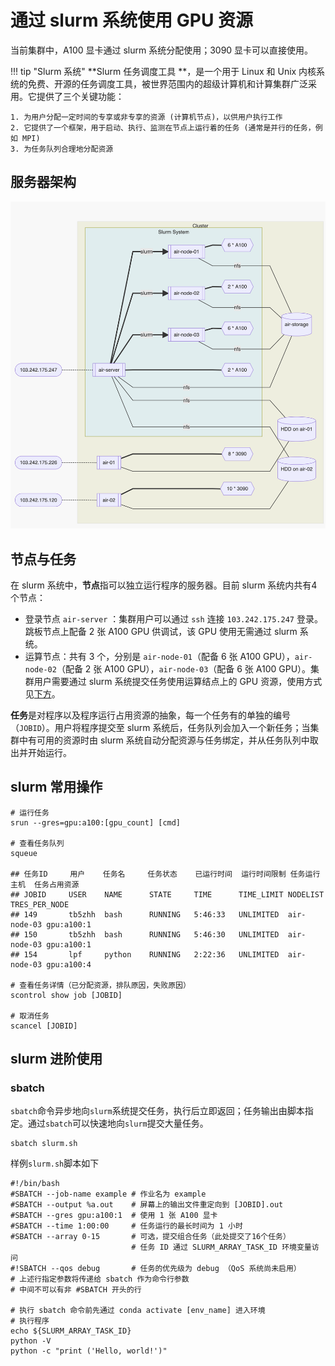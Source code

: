 # 通过 slurm 系统使用 GPU 资源

当前集群中，A100 显卡通过 slurm 系统分配使用；3090 显卡可以直接使用。

!!! tip "Slurm 系统"
    **Slurm 任务调度工具 **，是一个用于 Linux 和 Unix 内核系统的免费、开源的任务调度工具，被世界范围内的超级计算机和计算集群广泛采用。它提供了三个关键功能：

    1. 为用户分配一定时间的专享或非专享的资源 (计算机节点)，以供用户执行工作
    2. 它提供了一个框架，用于启动、执行、监测在节点上运行着的任务 (通常是并行的任务，例如 MPI)
    3. 为任务队列合理地分配资源

## 服务器架构

![all](1.png)

## 节点与任务

在 slurm 系统中，**节点**指可以独立运行程序的服务器。目前 slurm 系统内共有4个节点：

* 登录节点 `air-server` ：集群用户可以通过 `ssh` 连接 `103.242.175.247` 登录。跳板节点上配备 2 张 A100 GPU 供调试，该 GPU 使用无需通过 slurm 系统。
* 运算节点：共有 3 个，分别是 `air-node-01`（配备 6 张 A100 GPU），`air-node-02`（配备 2 张 A100 GPU），`air-node-03`（配备 6 张 A100 GPU）。集群用户需要通过 slurm 系统提交任务使用运算结点上的 GPU 资源，使用方式见<a href="ref">下方</a>。

**任务**是对程序以及程序运行占用资源的抽象，每一个任务有的单独的编号（`JOBID`）。用户将程序提交至 slurm 系统后，任务队列会加入一个新任务；当集群中有可用的资源时由 slurm 系统自动分配资源与任务绑定，并从任务队列中取出并开始运行。

## slurm 常用操作 <a id="ref"></a>

```shell
# 运行任务
srun --gres=gpu:a100:[gpu_count] [cmd]

# 查看任务队列
squeue

## 任务ID     用户    任务名     任务状态    已运行时间  运行时间限制 任务运行主机  任务占用资源
## JOBID     USER    NAME      STATE     TIME      TIME_LIMIT NODELIST    TRES_PER_NODE       
## 149       tb5zhh  bash      RUNNING   5:46:33   UNLIMITED  air-node-03 gpu:a100:1          
## 150       tb5zhh  bash      RUNNING   5:46:30   UNLIMITED  air-node-03 gpu:a100:1          
## 154       lpf     python    RUNNING   2:22:36   UNLIMITED  air-node-03 gpu:a100:4 

# 查看任务详情（已分配资源，排队原因，失败原因）
scontrol show job [JOBID]

# 取消任务
scancel [JOBID]
```

## slurm 进阶使用

### sbatch

`sbatch`命令异步地向`slurm`系统提交任务，执行后立即返回；任务输出由脚本指定。通过`sbatch`可以快速地向`slurm`提交大量任务。

```shell
sbatch slurm.sh
```

样例`slurm.sh`脚本如下

```shell
#!/bin/bash
#SBATCH --job-name example # 作业名为 example
#SBATCH --output %a.out    # 屏幕上的输出文件重定向到 [JOBID].out
#SBATCH --gres gpu:a100:1  # 使用 1 张 A100 显卡
#SBATCH --time 1:00:00     # 任务运行的最长时间为 1 小时
#SBATCH --array 0-15       # 可选，提交组合任务（此处提交了16个任务）
                           # 任务 ID 通过 SLURM_ARRAY_TASK_ID 环境变量访问
#!SBATCH --qos debug       # 任务的优先级为 debug （QoS 系统尚未启用）
# 上述行指定参数将传递给 sbatch 作为命令行参数
# 中间不可以有非 #SBATCH 开头的行

# 执行 sbatch 命令前先通过 conda activate [env_name] 进入环境
# 执行程序
echo ${SLURM_ARRAY_TASK_ID}
python -V
python -c "print ('Hello, world!')"
```
